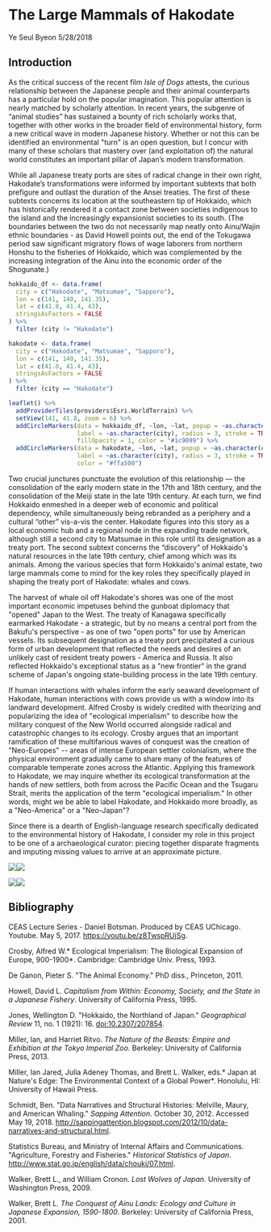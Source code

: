 The Large Mammals of Hakodate
================
Ye Seul Byeon
5/28/2018

Introduction
------------

As the critical success of the recent film *Isle of Dogs* attests, the curious relationship between the Japanese people and their animal counterparts has a particular hold on the popular imagination. This popular attention is nearly matched by scholarly attention. In recent years, the subgenre of “animal studies” has sustained a bounty of rich scholarly works that, together with other works in the broader field of environmental history, form a new critical wave in modern Japanese history. Whether or not this can be identified an environmental "turn" is an open question, but I concur with many of these scholars that mastery over (and exploitation of) the natural world constitutes an important pillar of Japan’s modern transformation.

While all Japanese treaty ports are sites of radical change in their own right, Hakodate’s transformations were informed by important subtexts that both prefigure and outlast the duration of the Ansei treaties. The first of these subtexts concerns its location at the southeastern tip of Hokkaido, which has historically rendered it a contact zone between societies indigenous to the island and the increasingly expansionist societies to its south. (The boundaries between the two do not necessarily map neatly onto Ainu/Wajin ethnic boundaries - as David Howell points out, the end of the Tokugawa period saw significant migratory flows of wage laborers from northern Honshu to the fisheries of Hokkaido, which was complemented by the increasing integration of the Ainu into the economic order of the Shogunate.)

``` r
hokkaido_df <- data.frame(
  city = c("Hakodate", "Matsumae", "Sapporo"),
  lon = c(141, 140, 141.35),
  lat = c(41.8, 41.4, 43),
  stringsAsFactors = FALSE
) %>%
  filter (city != "Hakodate")

hakodate <- data.frame(
  city = c("Hakodate", "Matsumae", "Sapporo"),
  lon = c(141, 140, 141.35),
  lat = c(41.8, 41.4, 43),
  stringsAsFactors = FALSE
) %>%
  filter (city == "Hakodate")

leaflet() %>% 
  addProviderTiles(providers$Esri.WorldTerrain) %>%
  setView(141, 41.8, zoom = 6) %>%
  addCircleMarkers(data = hokkaido_df, ~lon, ~lat, popup = ~as.character(city), 
                   label = ~as.character(city), radius = 3, stroke = TRUE, 
                   fillOpacity = 1, color = "#1c9099") %>%
  addCircleMarkers(data = hakodate, ~lon, ~lat, popup = ~as.character(city), 
                   label = ~as.character(city), radius = 3, stroke = TRUE, fillOpacity = 1, 
                   color = "#ffa500")
```

Two crucial junctures punctuate the evolution of this relationship — the consolidation of the early modern state in the 17th and 18th century, and the consolidation of the Meiji state in the late 19th century. At each turn, we find Hokkaido enmeshed in a deeper web of economic and political dependency, while simultaneously being rebranded as a periphery and a cultural “other” vis-a-vis the center. Hakodate figures into this story as a local economic hub and a regional node in the expanding trade network, although still a second city to Matsumae in this role until its designation as a treaty port. The second subtext concerns the “discovery” of Hokkaido's natural resources in the late 19th century, chief among which was its animals. Among the various species that form Hokkaido's animal estate, two large mammals come to mind for the key roles they specifically played in shaping the treaty port of Hakodate: whales and cows.

The harvest of whale oil off Hakodate's shores was one of the most important economic impetuses behind the gunboat diplomacy that "opened" Japan to the West. The treaty of Kanagawa specifically earmarked Hakodate - a strategic, but by no means a central port from the Bakufu's perspective - as one of two "open ports" for use by American vessels. Its subsequent designation as a treaty port precipitated a curious form of urban development that reflected the needs and desires of an unlikely cast of resident treaty powers - America and Russia. It also reflected Hokkaido's exceptional status as a "new frontier" in the grand scheme of Japan's ongoing state-building process in the late 19th century.

If human interactions with whales inform the early seaward development of Hakodate, human interactions with cows provide us with a window into its landward development. Alfred Crosby is widely credited with theorizing and popularizing the idea of "ecological imperialism" to describe how the military conquest of the New World occurred alongside radical and catastrophic changes to its ecology. Crosby argues that an important ramification of these multifarious waves of conquest was the creation of "Neo-Europes" -- areas of intense European settler colonialism, where the physical environment gradually came to share many of the features of comparable temperate zones across the Atlantic. Applying this framework to Hakodate, we may inquire whether its ecological transformation at the hands of new settlers, both from across the Pacific Ocean and the Tsugaru Strait, merits the application of the term "ecological imperialism." In other words, might we be able to label Hakodate, and Hokkaido more broadly, as a "Neo-America" or a "Neo-Japan"?

Since there is a dearth of English-language research specifically dedicated to the environmental history of Hakodate, I consider my role in this project to be one of a archaeological curator: piecing together disparate fragments and imputing missing values to arrive at an approximate picture.

![](Draft_files/figure-markdown_github/animal-consumption-clean-1.png)![](Draft_files/figure-markdown_github/animal-consumption-clean-2.png)

![](Draft_files/figure-markdown_github/unnamed-chunk-1-1.png)![](Draft_files/figure-markdown_github/unnamed-chunk-1-2.png)

Bibliography
------------

CEAS Lecture Series - Daniel Botsman. Produced by CEAS UChicago. Youtube. May 5, 2017. <https://youtu.be/z8TwspRUjSg>.

Crosby, Alfred W.\* Ecological Imperialism: The Biological Expansion of Europe, 900-1900\*. Cambridge: Cambridge Univ. Press, 1993.

De Ganon, Pieter S. "The Animal Economy." PhD diss., Princeton, 2011.

Howell, David L. *Capitalism from Within: Economy, Society, and the State in a Japanese Fishery*. University of California Press, 1995.

Jones, Wellington D. "Hokkaido, the Northland of Japan." *Geographical Review* 11, no. 1 (1921): 16. <doi:10.2307/207854>.

Miller, Ian, and Harriet Ritvo. *The Nature of the Beasts: Empire and Exhibition at the Tokyo Imperial Zoo*. Berkeley: University of California Press, 2013.

Miller, Ian Jared, Julia Adeney Thomas, and Brett L. Walker, eds.\* Japan at Nature's Edge: The Environmental Context of a Global Power\*. Honolulu, HI: University of Hawaii Press.

Schmidt, Ben. "Data Narratives and Structural Histories: Melville, Maury, and American Whaling." *Sapping Attention*. October 30, 2012. Accessed May 19, 2018. <http://sappingattention.blogspot.com/2012/10/data-narratives-and-structural.html>.

Statistics Bureau, and Ministry of Internal Affairs and Communications. "Agriculture, Forestry and Fisheries." *Historical Statistics of Japan*. <http://www.stat.go.jp/english/data/chouki/07.html>.

Walker, Brett L., and William Cronon. *Lost Wolves of Japan*. University of Washington Press, 2009.

Walker, Brett L. *The Conquest of Ainu Lands: Ecology and Culture in Japanese Expansion, 1590-1800*. Berkeley: University of California Press, 2001.
